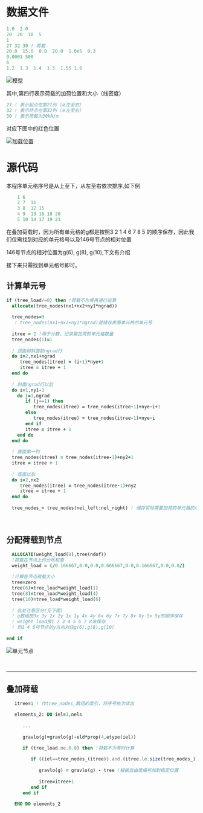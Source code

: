 # 数据文件

```fortran
1.0  2.0
20  20  10  5
1
27 32 30 ! 荷载
20.0  15.0  0.0  20.0  1.0e5  0.3
0.0001 500
6
1.2  1.3  1.4  1.5  1.55 1.6
```

![模型](https://pic.imgdb.cn/item/6619e7df68eb935713ab513c.png)    

其中,第四行表示荷载的加荷位置和大小（线密度）     

```fortran
27 ! 表示起点在第27列（从左至右）
32 ! 表示终点在第32列（从左至右）
30 ! 表示荷载为30kN/m
```

对应下图中的红色位置

![加载位置](https://pic.imgdb.cn/item/6619e7bc68eb935713ab1a65.png)

# 源代码

本程序单元格序号是从上至下，从左至右依次排序,如下例

```fortran
    1 6 
    2 7  11
    3 8  12 15
    4 9  13 16 18 20
    5 10 14 17 19 21
```

在叠加荷载时，因为所有单元格的g都是按照3 2 1 4 6 7 8 5 的顺序保存，因此我们仅需找到对应的单元格号以及146号节点的相对位置

146号节点的相对位置为g(6), g(8), g(10),下文有介绍

接下来只需找到单元格号即可。

## 计算单元号

```fortran
if (tree_load/=0) then !荷载不为零再进行运算
  allocate(tree_nodes(nx1+nx2+ny1*ngrad))
  
  tree_nodes=0
   ! tree_nodes(nx1+nx2+ny1*ngrad)是储存表面单元格的单元号
   
  itree = 2 !用于计数，记录需加荷的单元格数量
  tree_nodes(1)=1 
  
  ! 顶面和斜面前ngrad行
  do i=2,nx1+ngrad 
     tree_nodes(itree) = (i-1)*nye+1
     itree = itree + 1
  end do
  
  ! 斜面ngrad行以后
  do i=1,ny1-1
    do j=1,ngrad
       if (j==1) then
          tree_nodes(itree) = tree_nodes(itree-1)+nye-i+1
       else
          tree_nodes(itree) = tree_nodes(itree-1)+nye-i
       end if
       itree = itree + 1
    end do
  end do
  
  ! 底面第一列
  tree_nodes(itree) = tree_nodes(itree-1)+ny2+1
  itree = itree + 1
  
  ! 底面以后
  do i=2,nx2
     tree_nodes(itree) = tree_nodes(itree-1)+ny2
     itree = itree + 1
  end do
  
  tree_nodes_= tree_nodes(nel_left:nel_right) ! 储存实际需要加荷的单元格的序号
```

<br/>

## 分配荷载到节点

```fortran
  ALLOCATE(weight_load(8),tree(ndof))
  !荷载在节点上的分布权重
  weight_load = (/0.166667,0.0,0.0,0.666667,0.0,0.166667,0.0,0.0/)
  
  !计算各节点荷载大小
  tree=zero
  tree(6)=tree_load*weight_load(1)
  tree(8)=tree_load*weight_load(4)
  tree(10)=tree_load*weight_load(6)
  
  ! 此处注意区分(见下图)
  ! g数组按3x 3y 2x 2y 1x 1y 4x 4y 6x 6y 7x 7y 8x 8y 5x 5y的顺序保存
  ! weight_load按1 2 3 4 5 6 7 8来保存
  ! 则1 4 6号节点的y方向对应g(6),g(8),g(10)
  
end if
```

![单元节点](https://pic.imgdb.cn/item/6619e75e68eb935713aadeb2.png)

<br/>

***

## 叠加荷载

```fortran
   itree=1 ! 作tree_nodes_数组的索引，将序号依次读出
   
   elements_2: DO iel=1,nels
   
      ...
      
      gravlo(g)=gravlo(g)-eld*prop(4,etype(iel))

      if (tree_load.ne.0.0) then !荷载不为零时计算
      
         if ((iel==tree_nodes_(itree)).and.(itree.le.size(tree_nodes_))) then !判断是否为需加荷的单元
         
            gravlo(g) = gravlo(g) - tree !根据自由度编号加到指定位置
          
            itree=itree+1
         end if
      end if

   END DO elements_2
```
